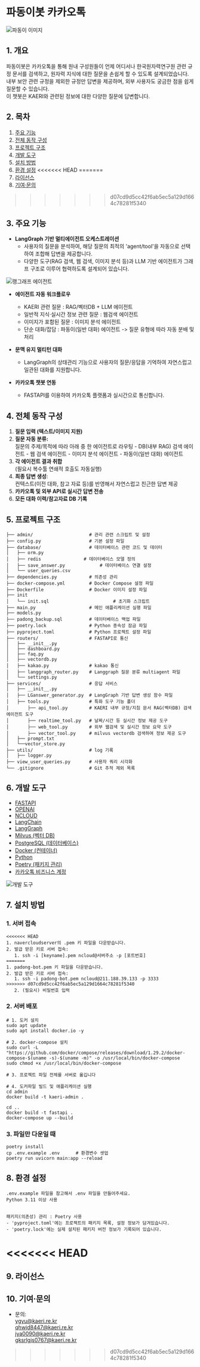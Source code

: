# **파동이봇 카카오톡**
![파동이 이미지](images/padong1.png)



  
  
  
  
## **1. 개요**
파동이봇은 카카오톡을 통해 원내 구성원들이 언제 어디서나 한국원자력연구원 관련 규정 문서를 검색하고, 원자력 지식에 대한 질문을 손쉽게 할 수 있도록 설계되었습니다.  
내부 보안 관련 규정을 제외한 규정만 답변을 제공하며, 외부 사용자도 궁금한 점을 쉽게 질문할 수 있습니다.  
이 챗봇은 KAERI와 관련된 정보에 대한 다양한 질문에 답변합니다.

## **2. 목차**
1. [주요 기능](#3-주요-기능)
2. [전체 동작 구성](#4-전체-동작-구성)
3. [프로젝트 구조](#5-프로젝트-구조)
4. [개발 도구](#6-개발-도구)
5. [설치 방법](#7-설치-방법)
6. [환경 설정](#8-환경-설정)
<<<<<<< HEAD
=======
7. [라이선스](#9-라이선스)
8. [기여·문의](#10-기여문의)
>>>>>>> d07cd9d5cc42f6ab5ec5a129d1664c78281f5340

## **3. 주요 기능**
- **LangGraph 기반 멀티에이전트 오케스트레이션**
  - 사용자의 질문을 분석하여, 해당 질문의 최적의 'agent/tool'을 자동으로 선택하여 조합해 답변을 제공합니다.
  - 다양한 도구(RAG 검색, 웹 검색, 이미지 분석 등)과 LLM 기반 에이전트가 그래프 구조로 이루어 협력하도록 설계되어 있습니다.

![랭그래프 에이전트](images/langgraph_agent.png)



- **에이전트 자동 워크플로우**
  - KAERI 관련 질문 : RAG/벡터DB + LLM 에이전트
  - 일반적 지식·실시간 정보 관련 질문 : 웹검색 에이전트
  - 이미지가 포함된 질문 :  이미지 분석 에이전트
  - 단순 대화/잡담 : 파동이(일반 대화) 에이전트
  -> 질문 유형에 따라 자동 분배 및 처리

- **문맥 유지 멀티턴 대화**
  - LangGraph의 상태관리 기능으로 사용자의 질문/응답을 기억하여 자연스럽고 일관된 대화를 지원합니다.

- **카카오톡 챗봇 연동**
  - FASTAPI를 이용하여 카카오톡 플랫폼과 실시간으로 통신합니다.

## **4. 전체 동작 구성**

  1. **질문 입력 (텍스트/이미지 지원)**
  2. **질문 자동 분류:**  
    질문의 주제/목적에 따라 아래 중 한 에이전트로 라우팅
    - DB(내부 RAG) 검색 에이전트
    - 웹 검색 에이전트
    - 이미지 분석 에이전트
    - 파동이(일반 대화) 에이전트
  3. **각 에이전트 결과 취합**  
    (필요시 복수툴 연쇄적 호출도 자동실행)
  4. **최종 답변 생성**:  
    컨텍스트(이전 대화, 참고 자료 등)를 반영해서 자연스럽고 친근한 답변 제공
  5. **카카오톡 및 외부 API로 실시간 답변 전송**
  6. **모든 대화 이력/참고자료 DB 기록**



## **5. 프로젝트 구조**
```
├── admin/                     # 관리 관련 스크립트 및 설정
├── config.py                  # 기본 설정 파일
├── database/                  # 데이터베이스 관련 코드 및 데이터
│   ├── orm.py
│   ├── redis                # 데이터베이스 모델 정의
│   ├── save_answer.py             # 데이터베이스 연결 설정
│   └── user_queries.csv
├── dependencies.py            # 의존성 관리
├── docker-compose.yml         # Docker Compose 설정 파일
├── Dockerfile                 # Docker 이미지 설정 파일
├── init
│   └── init.sql                        # 초기화 스크립트
├── main.py                    # 메인 애플리케이션 실행 파일
├── models.py
├── padong_backup.sql          # 데이터베이스 백업 파일
├── poetry.lock                # Python 종속성 잠금 파일
├── pyproject.toml             # Python 프로젝트 설정 파일
├── routers/                   # FASTAPI로 통신
│   ├── __init__.py
│   ├── dashboard.py
│   ├── faq.py 
│   ├── vectordb.py  
│   ├── kakao.py               # kakao 통신
│   ├── langgraph_router.py    # Langgraph 질문 분류 multiagent 파일
│   └── settings.py  
├── services/                  # 응답 서비스
│   ├── __init__.py
│   ├── LGanswer_generator.py  # LangGraph 기반 답변 생성 함수 파일
│   ├── tools.py               # 특화 도구 기능 폴더
│       ├── api_tool.py        # KAERI 내부 규정/지침 문서 RAG(벡터DB) 검색 에이전트 도구
│       ├── realtime_tool.py   # 날짜/시간 등 실시간 정보 제공 도구
│       ├── web_tool.py        # 외부 웹검색 및 실시간 정보 요약 도구
│       ├── vector_tool.py     # milvus vectordb 검색하여 정보 제공 도구
│   ├── prompt.txt 
│   └──vector_store.py
├── utils/                     # log 기록
│   ├── logger.py
├── view_user_queries.py       # 사용자 쿼리 시각화
└── .gitignore                 # Git 추적 제외 목록
```



## **6. 개발 도구**
- [FASTAPI](https://fastapi.tiangolo.com/)
- [OPENAI](https://platform.openai.com/)
- [NCLOUD](https://www.ncloud.com/)
- [LangChain](https://python.langchain.com/)
- [LangGraph](https://langchain-ai.github.io/langgraph/)
- [Milvus (벡터 DB)](https://milvus.io/)
- [PostgreSQL (데이터베이스)](https://www.postgresql.org/)
- [Docker (컨테이너)](https://www.docker.com/)
- [Python](https://www.python.org/)
- [Poetry (패키지 관리)](https://python-poetry.org/)
- [카카오톡 비즈니스 계정](https://business.kakao.com/info/kakaotalkchannel/)  

![개발 도구](images/tools.png)



## **7. 설치 방법**

### 1. 서버 접속

```
<<<<<<< HEAD
1. navercloudserver의 .pem 키 파일을 다운받습니다.  
2. 발급 받은 키로 서버 접속:  
   1. ssh -i [keyname].pem ncloud@서버주소 -p [포트번호]
=======
1. padong-bot.pem 키 파일을 다운받습니다.  
2. 발급 받은 키로 서버 접속:  
   1. ssh -i padong-bot.pem ncloud@211.188.39.133 -p 3333
>>>>>>> d07cd9d5cc42f6ab5ec5a129d1664c78281f5340
   2. (필요시) 비밀번호 입력
```

### 2. 서버 배포
```
# 1. 도커 설치
sudo apt update
sudo apt install docker.io -y

# 2. docker-compose 설치
sudo curl -L "https://github.com/docker/compose/releases/download/1.29.2/docker-compose-$(uname -s)-$(uname -m)" -o /usr/local/bin/docker-compose
sudo chmod +x /usr/local/bin/docker-compose

# 3. 프로젝트 파일 전체를 서버로 옮깁니다

# 4. 도커파일 빌드 및 애플리케이션 실행
cd admin
docker build -t kaeri-admin .

cd ..
docker build -t fastapi .
docker-compose up --build

```

### 3. 파일만 다운일 때
```
poetry install
cp .env.example .env      # 환경변수 셋업
poetry run uvicorn main:app --reload
```



## **8. 환경 설정**

```
.env.example 파일을 참고해서 .env 파일을 만들어주세요.
Python 3.11 이상 사용


패키지(의존성) 관리 : Poetry 사용
- 'pyproject.toml'에는 프로젝트의 패키지 목록, 설정 정보가 담겨있습니다.
- 'poetry.lock'에는 실제 설치된 패키지 버전 정보가 기록되어 있습니다.

```

<<<<<<< HEAD
=======
## **9. 라이선스**


## **10. 기여·문의**
- 문의:  
    ygyu@kaeri.re.kr   
    qhwjd8447@kaeri.re.kr  
    jya0090@kaeri.re.kr  
    gksrlgjs0767@kaeri.re.kr  
>>>>>>> d07cd9d5cc42f6ab5ec5a129d1664c78281f5340
